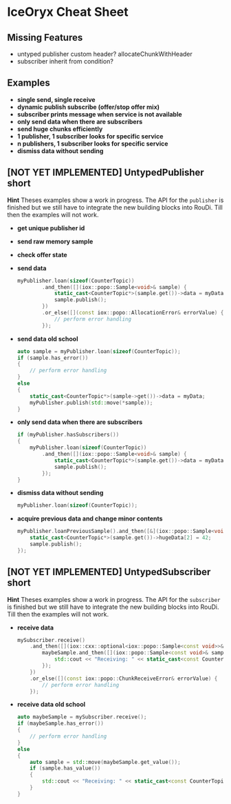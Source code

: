 # IceOryx Cheat Sheet

## Missing Features
 - untyped publisher custom header? allocateChunkWithHeader
 - subscriber inherit from condition?

## Examples
- **single send, single receive**
- **dynamic publish subscribe (offer/stop offer mix)**
- **subscriber prints message when service is not available**
- **only send data when there are subscribers**
- **send huge chunks efficiently**
- **1 publisher, 1 subscriber looks for specific service**
- **n publishers, 1 subscriber looks for specific service**
- **dismiss data without sending**

## [NOT YET IMPLEMENTED] UntypedPublisher short
**Hint** Theses examples show a work in progress. The API for the `publisher` is finished but we still have to integrate the new building blocks into RouDi. Till then the examples will not work.

- **get unique publisher id**
- **send raw memory sample**
- **check offer state**

- **send data**
    ```cpp
    myPublisher.loan(sizeof(CounterTopic))
            .and_then([](iox::popo::Sample<void>& sample) {
                static_cast<CounterTopic*>(sample.get())->data = myData;
                sample.publish();
            })
            .or_else([](const iox::popo::AllocationError& errorValue) {
                // perform error handling
            });
    ```
- **send data old school**
    ```cpp
    auto sample = myPublisher.loan(sizeof(CounterTopic));
    if (sample.has_error())
    {
        // perform error handling
    }
    else
    {
        static_cast<CounterTopic*>(sample->get())->data = myData;
        myPublisher.publish(std::move(*sample));
    }
    ```

 - **only send data when there are subscribers**
    ```cpp
    if (myPublisher.hasSubscribers())
    {
        myPublisher.loan(sizeof(CounterTopic))
            .and_then([](iox::popo::Sample<void>& sample) {
                static_cast<CounterTopic*>(sample.get())->data = myData;
                sample.publish();
            });
    }
    ```
 
 - **dismiss data without sending**
    ```cpp
    myPublisher.loan(sizeof(CounterTopic));
    ```

 - **acquire previous data and change minor contents**
    ```cpp
    myPublisher.loanPreviousSample().and_then([&](iox::popo::Sample<void>& sample) {
        static_cast<CounterTopic*>(sample.get())->hugeData[2] = 42;
        sample.publish();
    });
    ```

## [NOT YET IMPLEMENTED] UntypedSubscriber short
**Hint** Theses examples show a work in progress. The API for the `subscriber` is finished but we still have to integrate the new building blocks into RouDi. Till then the examples will not work.

- **receive data**
    ```cpp
    mySubscriber.receive()
        .and_then([](iox::cxx::optional<iox::popo::Sample<const void>>& maybeSample) {
            maybeSample.and_then([](iox::popo::Sample<const void>& sample) {
                std::cout << "Receiving: " << static_cast<const CounterTopic*>(sample.get())->data << std::endl;
            });
        })
        .or_else([](const iox::popo::ChunkReceiveError& errorValue) {
            // perform error handling
        });
    ```
- **receive data old school**
    ```cpp
    auto maybeSample = mySubscriber.receive();
    if (maybeSample.has_error())
    {
        // perform error handling
    }
    else
    {
        auto sample = std::move(maybeSample.get_value());
        if (sample.has_value())
        {
            std::cout << "Receiving: " << static_cast<const CounterTopic*>(sample->get())->data << std::endl;
        }
    }
    ```